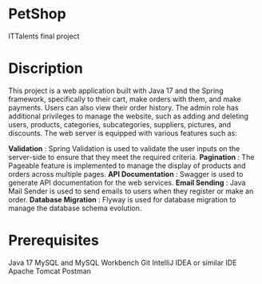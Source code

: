 # PetShop
ITTalents final project

# Discription
This project is a web application built with Java 17 and the Spring framework, specifically  to their cart, make orders with them, and make payments. Users can also view their order history. The admin role has additional privileges to manage the website, such as adding and deleting users, products, categories, subcategories, suppliers, pictures, and discounts. The web server is equipped with various features such as:

**Validation** : Spring Validation is used to validate the user inputs on the server-side to ensure that they meet the required criteria.
**Pagination** : The Pageable feature is implemented to manage the display of products and orders across multiple pages.
**API Documentation** : Swagger is used to generate API documentation for the web services.
**Email Sending** : Java Mail Sender is used to send emails to users when they register or make an order.
**Database Migration** : Flyway is used for database migration to manage the database schema evolution.

# Prerequisites
Java 17
MySQL and MySQL Workbench
Git
IntelliJ IDEA or similar IDE
Apache Tomcat
Postman